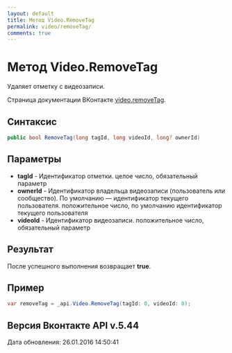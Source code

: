 ```yaml
---
layout: default
title: Метод Video.RemoveTag
permalink: video/removeTag/
comments: true
---
```

# Метод Video.RemoveTag
Удаляет отметку с видеозаписи.

Страница документации ВКонтакте [video.removeTag](https://vk.com/dev/video.removeTag).

## Синтаксис
``` csharp
public bool RemoveTag(long tagId, long videoId, long? ownerId)
```

## Параметры
+ **tagId** - Идентификатор отметки. целое число, обязательный параметр
+ **ownerId** - Идентификатор владельца видеозаписи (пользователь или сообщество). По умолчанию — идентификатор текущего пользователя. положительное число, по умолчанию идентификатор текущего пользователя
+ **videoId** - Идентификатор видеозаписи. положительное число, обязательный параметр

## Результат
После успешного выполнения возвращает **true**.

## Пример
``` csharp
var removeTag = _api.Video.RemoveTag(tagId: 0, videoId: 0);
```

## Версия Вконтакте API v.5.44
Дата обновления: 26.01.2016 14:50:41
